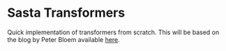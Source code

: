 # Sasta Transformers

Quick implementation of transformers from scratch. This will be based on the blog by Peter Bloem available [here](http://www.peterbloem.nl/blog/transformers).
